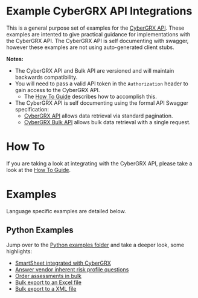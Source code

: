 # Example CyberGRX API Integrations

This is a general purpose set of examples for the [CyberGRX API](https://api.cybergrx.com/v1/swagger/).  These examples are intented to give practical guidance for implementations with the CyberGRX API.  The CyberGRX API is self documenting with swagger, however these examples are not using auto-generated client stubs. 

**Notes:**
- The CyberGRX API and Bulk API are versioned and will maintain backwards compatibility.
- You will need to pass a valid API token in the `Authorization` header to gain access to the CyberGRX API.  
  - The [How To Guide](./HOW-TO.md) describes how to accomplish this.
- The CyberGRX API is self documenting using the formal API Swagger specification:
  - [CyberGRX API](https://api.cybergrx.com/v1/swagger/) allows data retrieval via standard pagination.
  - [CyberGRX Bulk API](https://api.cybergrx.com/bulk-v1/swagger/) allows bulk data retrieval with a single request.

# How To
If you are taking a look at integrating with the CyberGRX API, please take a look at the [How To Guide](./HOW-TO.md).

# Examples
Language specific examples are detailed below.

## Python Examples
Jump over to the [Python examples folder](./python_examples/README.md) and take a deeper look, some highlights:
- [SmartSheet integrated with CyberGRX](./python_examples/smart_sheet_sync/README.md)
- [Answer vendor inherent risk profile questions](./python_examples/answer_profile_questions/README.md)
- [Order assessments in bulk](./python_examples/order_assessments/README.md)
- [Bulk export to an Excel file](./python_examples/bulk_excel_export/README.md)
- [Bulk export to a XML file](./python_examples/bulk_xml_export/README.md)
